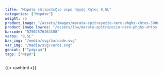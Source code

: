 ```yaml
---
title: "Μαράτα επιτραπέζιο νερό πηγής Χήτος 0,5L"
categories: ["Μαράτα"]
weight: 75
product_image: "/assets/images/marata-epitrapezio-nero-phghs-xhtos-500ml.jpg"
product_image_lowres: "/assets/low/marata-epitrapezio-nero-phghs-xhtos-500ml.jpg"
barcode: "52502576464308"
varos: "0,5L"
bar_img: "/media/svg/barcode.svg"
var_img: "/media/svg/varos.svg"
gencat: ["Τρόφιμα"]
tags: ["Νερά"]
---
```

{{< rawhtml >}}
        <style>
            #list1 {
                width: 50%;
                float: left;
                border-right: 1px solid #fff;
                box-sizing: border-box
            }

            #list2 {
                width: 50%;
                float: right
            }

            #list1in {
                padding: 10px;
                background: #eee;
                border-top: 1px solid #fff
            }
        </style>
<div class="sload259">
    <div class="product">
        <div id="sistatika">Συστατικά:</div>
        <div class="alltext">Επιτραπέζιο νερό. Εμφιαλώνεται στην πηγή ΧΗΤΟΣ (Έγκριση εμφιάλωσης 3342/01.07.2014 – Δ.Δ.Υ.
            Ιωαννίνων). Εμφιαλώνεται στην Ελλάδα από την ΧΗΤΟΣ Α.Β.Ε.Ε. (Άδεια Λειτ. Αρ. Πρωτ. 103-20.01.2017
            Δ.Α.Π.Ε.Ι.)</div>
        <div id="loipa">Διατήρηση και λοιπά στοιχεία προϊόντος</div>
        <div class="alltext">Συνιστάται η φύλαξη σε μέρος σκιερό και δροσερό, μακριά από οσμές.</div>
        <div id="barcode">
            <div id="barimage1"></div><span id="bartext">52502576464308</span>
        </div>
        <div id="varos">
            <div id="varosimage1"></div><span id="varostext">0,5L</span>
        </div>
        <div id="kivotio">ΠΕΡΙΕΧΟΜΕΝΟ ΚΙΒΩΤΙΟΥ:<br>12 τεμάχια Χ 500ml</div>
<div style="background:#048ee2;color:#fff;padding:10px;text-align:center;border-bottom:1px solid #fff"><b>Μ.Ο. Αναλύσεων των 4 εποχών του 2021
(Γ.Χ.Κ.). pH 7,75</b></div>
        <div style="background:#444;color:#fff;padding:10px;text-align:center;border-bottom:1px solid #fff">
            <b>Αγωγιμότητα 359μS/cm (20°C)</b></div>
        <div style="background:#444;color:#fff;padding:10px;text-align:center"><b>Σκληρότητα: 217,45mg/l (ως CaCO₃)</b>
        </div>
<div class="tabout">
<table id="diatable">
<tbody>
<tr>
<td><strong>Κατιόντα (mg/l)</strong></td>
<td><strong>Ανιόντα (mg/l)</strong></td>
</tr>
<tr>
<td>Ca<sup>2+</sup> 79,90</td>
<td>HCO<sub>3</sub> - 221,15</td>
</tr>
<tr>
<td>Mg<sup>2+</sup> 4,34</td>
<td>Cl<sup>-</sup> 5,65</td>
</tr>
<tr>
<td>NH<sub>4</sub> <sup>+</sup> 0,00</td>
<td>SO<sub>4</sub> <sup>2-</sup> 17,00</td>
</tr>
<tr>
<td>Na<sup>+</sup> 4,61</td>
<td>NO<sub>3</sub><sup>-</sup> 15,15, NO<sub>2</sub>- 0,00</td>
</tr>
<tr>
<td>K<sup>+</sup> 0,89</td>
<td>CO<sup>3</sup> <sup>2-</sup> -</td>
</tr>
</tbody>
</table>
</div>
<div class="keno"></div>
        <div class="pimg"><img alt="Μαράτα επιτραπέζιο νερό πηγής Χήτος 500ml"
                title="Μαράτα επιτραπέζιο νερό πηγής Χήτος 500ml"
                src="/assets/images/marata-epitrapezio-nero-phghs-xhtos-500ml.jpg"></div>
    </div>
</div>
{{< /rawhtml >}}